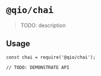 # `@qio/chai`

> TODO: description

## Usage

```
const chai = require('@qio/chai');

// TODO: DEMONSTRATE API
```

